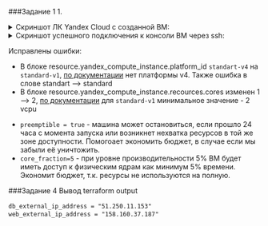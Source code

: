 ###Задание 1
1. 
<details><summary>Скриншот ЛК Yandex Cloud с созданной ВМ:</summary>

![img.png](img.png)

</details>

<details><summary>Скриншот успешного подключения к консоли ВМ через ssh:</summary>

![img_ssh.png](img_1.png)

</details>

Исправлены ошибки:
* В блоке resource.yandex_compute_instance.platform_id `standart-v4` на `standard-v1`,  [по документации](https://cloud.yandex.ru/docs/compute/concepts/vm-platforms) нет платформы v4. Также ошибка в слове standart --> standard
* В блоке resource.yandex_compute_instance.recources.cores изменен 1 --> 2, [по документации](https://cloud.yandex.ru/docs/compute/concepts/performance-levels) для `standard-v1` минимальное значение - 2 vcpu

- `preemptible = true` - машина может остановиться, если прошло 24 часа с момента запуска или возникнет нехватка ресурсов в той же зоне доступности. Помогоает экономить бюджет, в случае если мы забыли её уничтожить.
- `core_fraction=5` - при уровне производительности 5% ВМ будет иметь доступ к физическим ядрам как минимум 5% времени. Экономит бюджет, т.к. ресурсы не используются на полную.

###Задание 4
Вывод terraform output
```
db_external_ip_address = "51.250.11.153"
web_external_ip_address = "158.160.37.187"
```
